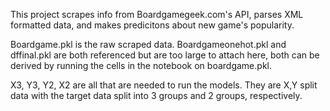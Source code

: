 This project scrapes info from Boardgamegeek.com's API, parses XML formatted data, and makes predicitons about new game's popularity.

Boardgame.pkl is the raw scraped data.  Boardgameonehot.pkl and dffinal.pkl are both referenced but are too large to attach here, both can be derived by running the cells in the notebook on boardgame.pkl.

X3, Y3, Y2, X2 are all that are needed to run the models.  They are X,Y split data with the target data split into 3 groups and 2 groups, respectively. 
